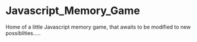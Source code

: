 # Javascript_Memory_Game
Home of a little Javascript memory game, that awaits to be modified to new possiblities.....
 
